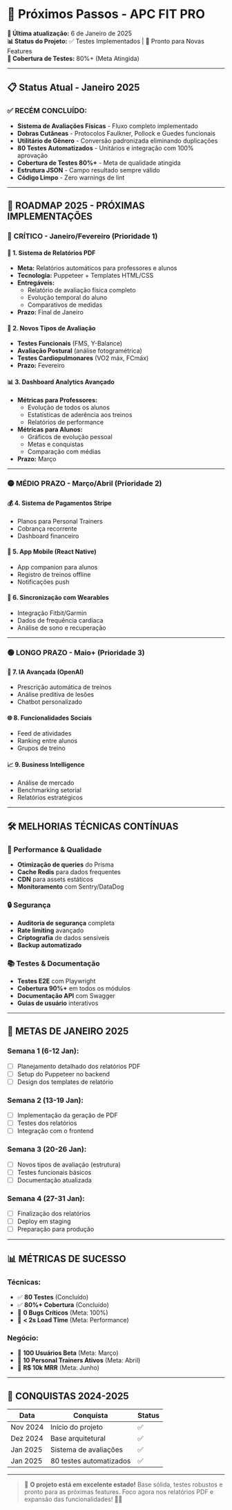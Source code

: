 # 🎯 Próximos Passos - APC FIT PRO

**📅 Última atualização:** 6 de Janeiro de 2025  
**📊 Status do Projeto:** ✅ Testes Implementados | 🚀 Pronto para Novas Features  
**🎉 Cobertura de Testes:** 80%+ (Meta Atingida)

---

## 📋 Status Atual - Janeiro 2025

### ✅ **RECÉM CONCLUÍDO:**
- **Sistema de Avaliações Físicas** - Fluxo completo implementado
- **Dobras Cutâneas** - Protocolos Faulkner, Pollock e Guedes funcionais
- **Utilitário de Gênero** - Conversão padronizada eliminando duplicações
- **80 Testes Automatizados** - Unitários e integração com 100% aprovação
- **Cobertura de Testes 80%+** - Meta de qualidade atingida
- **Estrutura JSON** - Campo resultado sempre válido
- **Código Limpo** - Zero warnings de lint

---

## 🎯 **ROADMAP 2025 - PRÓXIMAS IMPLEMENTAÇÕES**

### 🔴 **CRÍTICO - Janeiro/Fevereiro (Prioridade 1)**

#### 📄 **1. Sistema de Relatórios PDF**
- **Meta:** Relatórios automáticos para professores e alunos
- **Tecnologia:** Puppeteer + Templates HTML/CSS
- **Entregáveis:**
  - Relatório de avaliação física completo
  - Evolução temporal do aluno
  - Comparativos de medidas
- **Prazo:** Final de Janeiro

#### 🧪 **2. Novos Tipos de Avaliação**
- **Testes Funcionais** (FMS, Y-Balance)
- **Avaliação Postural** (análise fotogramétrica)
- **Testes Cardiopulmonares** (VO2 máx, FCmáx)
- **Prazo:** Fevereiro

#### 📊 **3. Dashboard Analytics Avançado**
- **Métricas para Professores:**
  - Evolução de todos os alunos
  - Estatísticas de aderência aos treinos
  - Relatórios de performance
- **Métricas para Alunos:**
  - Gráficos de evolução pessoal
  - Metas e conquistas
  - Comparação com médias
- **Prazo:** Março

---

### 🟡 **MÉDIO PRAZO - Março/Abril (Prioridade 2)**

#### 💰 **4. Sistema de Pagamentos Stripe**
- Planos para Personal Trainers
- Cobrança recorrente
- Dashboard financeiro

#### 📱 **5. App Mobile (React Native)**
- App companion para alunos
- Registro de treinos offline
- Notificações push

#### 🔄 **6. Sincronização com Wearables**
- Integração Fitbit/Garmin
- Dados de frequência cardíaca
- Análise de sono e recuperação

---

### 🟢 **LONGO PRAZO - Maio+ (Prioridade 3)**

#### 🤖 **7. IA Avançada (OpenAI)**
- Prescrição automática de treinos
- Análise preditiva de lesões
- Chatbot personalizado

#### 🌐 **8. Funcionalidades Sociais**
- Feed de atividades
- Ranking entre alunos
- Grupos de treino

#### 📈 **9. Business Intelligence**
- Análise de mercado
- Benchmarking setorial
- Relatórios estratégicos

---

## 🛠️ **MELHORIAS TÉCNICAS CONTÍNUAS**

### 🎯 **Performance & Qualidade**
- **Otimização de queries** do Prisma
- **Cache Redis** para dados frequentes
- **CDN** para assets estáticos
- **Monitoramento** com Sentry/DataDog

### 🔒 **Segurança**
- **Auditoria de segurança** completa
- **Rate limiting** avançado
- **Criptografia** de dados sensíveis
- **Backup automatizado**

### 📚 **Testes & Documentação**
- **Testes E2E** com Playwright
- **Cobertura 90%+** em todos os módulos
- **Documentação API** com Swagger
- **Guias de usuário** interativos

---

## 🎯 **METAS DE JANEIRO 2025**

### **Semana 1 (6-12 Jan):**
- [ ] Planejamento detalhado dos relatórios PDF
- [ ] Setup do Puppeteer no backend
- [ ] Design dos templates de relatório

### **Semana 2 (13-19 Jan):**
- [ ] Implementação da geração de PDF
- [ ] Testes dos relatórios
- [ ] Integração com o frontend

### **Semana 3 (20-26 Jan):**
- [ ] Novos tipos de avaliação (estrutura)
- [ ] Testes funcionais básicos
- [ ] Documentação atualizada

### **Semana 4 (27-31 Jan):**
- [ ] Finalização dos relatórios
- [ ] Deploy em staging
- [ ] Preparação para produção

---

## 📊 **MÉTRICAS DE SUCESSO**

### **Técnicas:**
- ✅ **80 Testes** (Concluído)
- ✅ **80%+ Cobertura** (Concluído)
- 🎯 **0 Bugs Críticos** (Meta: 100%)
- 🎯 **< 2s Load Time** (Meta: Performance)

### **Negócio:**
- 🎯 **100 Usuários Beta** (Meta: Março)
- 🎯 **10 Personal Trainers Ativos** (Meta: Abril)
- 🎯 **R$ 10k MRR** (Meta: Junho)

---

## 🎉 **CONQUISTAS 2024-2025**

| Data | Conquista | Status |
|------|-----------|---------|
| Nov 2024 | Início do projeto | ✅ |
| Dez 2024 | Base arquitetural | ✅ |
| Jan 2025 | Sistema de avaliações | ✅ |
| Jan 2025 | 80 testes automatizados | ✅ |

---

> 🚀 **O projeto está em excelente estado!** Base sólida, testes robustos e pronto para as próximas features. Foco agora nos relatórios PDF e expansão das funcionalidades! 💪✨

